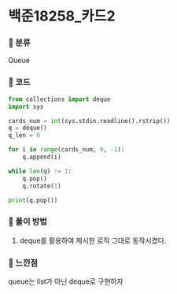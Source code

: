 # 백준18258\_카드2

### &#127822; 분류

Queue

### &#127822; 코드

```python
from collections import deque
import sys

cards_num = int(sys.stdin.readline().rstrip())
q = deque()
q_len = 0

for i in range(cards_num, 0, -1):
    q.append(i)

while len(q) != 1:
    q.pop()
    q.rotate(1)

print(q.pop())

```

### &#127822; 풀이 방법

1. deque를 활용하여 제시한 로직 그대로 동작시켰다.

### &#127822; 느낀점

queue는 list가 아닌 deque로 구현하자